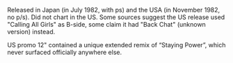 Released in Japan (in July 1982, with ps) and the USA (in November 1982, no p/s). Did not chart in the US. Some sources suggest the US release used "Calling All Girls" as B-side, some claim it had "Back Chat" (unknown version) instead.

US promo 12" contained a unique extended remix of “Staying Power”, which never surfaced officially anywhere else.
